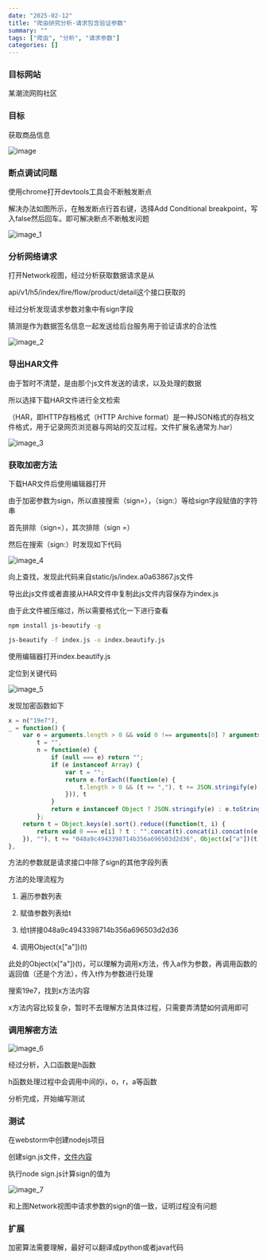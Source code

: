 ```yaml
---
date: "2025-02-12"
title: "爬虫研究分析-请求包含验证参数"
summary: ""
tags: ["爬虫", "分析", "请求参数"]
categories: []
---
```


### 目标网站

某潮流网购社区

### 目标

获取商品信息

![image](128687136-300457c2-c0b5-4533-b7f1-7ff5ae9d12ed.png)

### 断点调试问题

使用chrome打开devtools工具会不断触发断点

解决办法如图所示，在触发断点行首右键，选择Add Conditional breakpoint，写入false然后回车。即可解决断点不断触发问题

![image_1](128687157-6036a785-6c2f-4e17-acd7-c0576af04fcb.png)

### 分析网络请求

打开Network视图，经过分析获取数据请求是从

api/v1/h5/index/fire/flow/product/detail这个接口获取的

经过分析发现请求参数对象中有sign字段

猜测是作为数据签名信息一起发送给后台服务用于验证请求的合法性

![image_2](128687174-4f40e948-7e08-44ef-a370-979d3f42bd8b.png)

### 导出HAR文件

由于暂时不清楚，是由那个js文件发送的请求，以及处理的数据

所以选择下载HAR文件进行全文检索

（HAR，即HTTP存档格式（HTTP Archive format）是一种JSON格式的存档文件格式，用于记录网页浏览器与网站的交互过程。文件扩展名通常为.har）

![image_3](128687188-49a9f78f-fdd1-4f6b-88cc-83e1c4822f5a.png)

### 获取加密方法

下载HAR文件后使用编辑器打开

由于加密参数为sign，所以直接搜索（sign=），（sign:）等给sign字段赋值的字符串

首先排除（sign=），其次排除（sign =）

然后在搜索（sign:）时发现如下代码

![image_4](128687197-e9db96d3-9155-4453-8307-02d5d146984e.png)

向上查找，发现此代码来自static/js/index.a0a63867.js文件

导出此js文件或者直接从HAR文件中复制此js文件内容保存为index.js

由于此文件被压缩过，所以需要格式化一下进行查看

```Bash
npm install js-beautify -g

js-beautify -f index.js -o index.beautify.js

```

使用编辑器打开index.beautify.js

定位到关键代码

![image_5](128687225-01b1bf6e-9dbb-4b32-a1e8-f610e5d605eb.png)

发现加密函数如下

```JavaScript
x = n("19e7"),
_ = function() {
    var e = arguments.length > 0 && void 0 !== arguments[0] ? arguments[0] : {},
        t = "",
        n = function(e) {
            if (null === e) return "";
            if (e instanceof Array) {
                var t = "";
                return e.forEach((function(e) {
                    t.length > 0 && (t += ","), t += JSON.stringify(e)
                })), t
            }
            return e instanceof Object ? JSON.stringify(e) : e.toString()
        };
    return t = Object.keys(e).sort().reduce((function(t, i) {
        return void 0 === e[i] ? t : "".concat(t).concat(i).concat(n(e[i]))
    }), ""), t += "048a9c4943398714b356a696503d2d36", Object(x["a"])(t)
},
```

方法的参数就是请求接口中除了sign的其他字段列表

方法的处理流程为

1. 遍历参数列表

2. 赋值参数列表给t

3. 给t拼接048a9c4943398714b356a696503d2d36

4. 调用Object(x["a"])(t)

此处的Object(x["a"])(t)，可以理解为调用x方法，传入a作为参数，再调用函数的返回值（还是个方法），传入t作为参数进行处理

搜索19e7，找到x方法内容

x方法内容比较复杂，暂时不去理解方法具体过程，只需要弄清楚如何调用即可

### 调用解密方法

![image_6](128687266-62408ca4-7ce3-4589-8b3f-a58d6741caa6.png)

经过分析，入口函数是h函数

h函数处理过程中会调用中间的i，o，r，a等函数

分析完成，开始编写测试

### 测试

在webstorm中创建nodejs项目

创建sign.js文件，[文件内容](https://github.com/ggymm/blog/blob/main/sign.js)

执行node sign.js计算sign的值为

![image_7](128687290-a0e5d8c4-e296-4ece-8dc3-bd5c8949ce64.png)

和上图Network视图中请求参数的sign的值一致，证明过程没有问题

### 扩展

加密算法需要理解，最好可以翻译成python或者java代码

